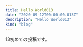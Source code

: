 ```yaml
---
title: Hello World013
date: "2020-09-12T00:00:00.013Z"
description: "Hello World013"
kind: "blog"
---
```


13初めての投稿です。